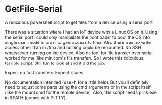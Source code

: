 # GetFile-Serial
A ridiculous powershell script to get files from a device using a serial port

There was a situation where I had an IoT device with a Linux OS on it. Using the serial port I could only manipulate the bootloader to boot the OS into single user mode in order to gain access to files. Also there was no write access other than in /tmp and nothing could be remounted. No SSH whatsoever running on the device. Also no tool for file transfer over serial worked for me (like minicom's file transfer). So I wrote this ridiculous, terrible script. Still fun to look at and it did the job.

Expect no fast transfers. Expect issues.

No documentation intended (use -h for a little help). But you'll definitely need to adjust some parts using the cmd arguments or in the script itself (like the mount cmd for the remote device). Also, this script needs plink.exe in $PATH (comes with PuTTY).
